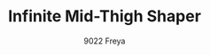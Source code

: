---
layout: product
title: Infinite Mid-Thigh Shaper 
subtitle: 9022 Freya
price: '38.00'
product_image: /neopower-net/9022-front.png
product_image_hover: /neopower-net/9022-back.png
categories: 
  - The Infinite
  - Tummy & Waist
  - Back Support
  - Rear & Hips
  - Thighs & Legs
  - Full Body
  - Daily Use
  - Post Surgical
  - Postpartum
  - Body Shapers
  - Step In
---